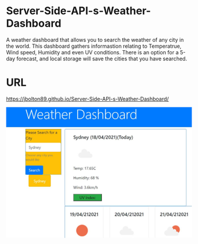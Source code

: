 # Server-Side-API-s-Weather-Dashboard

A weather dashboard that allows you to search the weather of any city in the world. This dashboard gathers informastion relating to Temperatrue, Wind speed, Humidity and even UV conditions. There is an option for a 5-day forecast, and local storage will save the cities that you have searched. 

# URL
https://jbolton89.github.io/Server-Side-API-s-Weather-Dashboard/

![Screenshot of Weather Dashboard](./Assets/Snapshot.JPG)